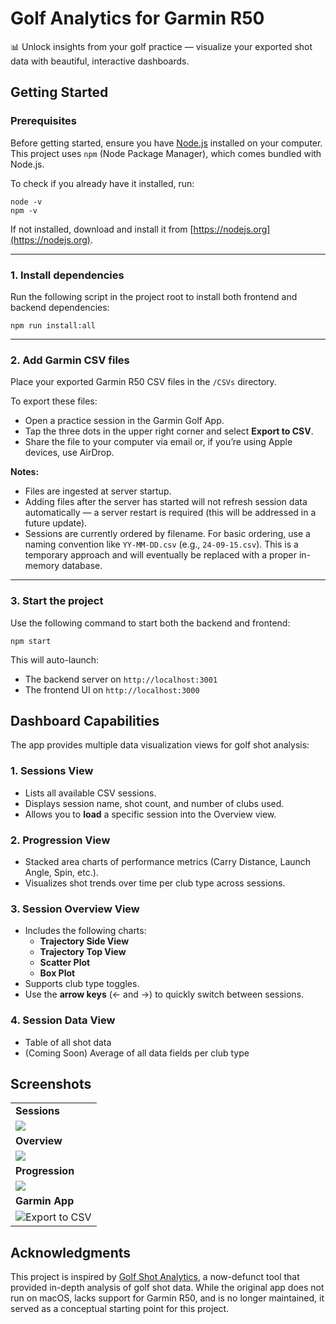 
# Golf Analytics for Garmin R50
📊 Unlock insights from your golf practice — visualize your exported shot data with beautiful, interactive dashboards.

## Getting Started

### Prerequisites

Before getting started, ensure you have [Node.js](https://nodejs.org/) installed on your computer. This project uses `npm` (Node Package Manager), which comes bundled with Node.js.

To check if you already have it installed, run:
```
node -v
npm -v
```

If not installed, download and install it from [https://nodejs.org](https://nodejs.org).

---

### 1. Install dependencies

Run the following script in the project root to install both frontend and backend dependencies:
```
npm run install:all
```

---

### 2. Add Garmin CSV files

Place your exported Garmin R50 CSV files in the `/CSVs` directory.

To export these files:
- Open a practice session in the Garmin Golf App.
- Tap the three dots in the upper right corner and select **Export to CSV**.
- Share the file to your computer via email or, if you’re using Apple devices, use AirDrop.

**Notes:**
- Files are ingested at server startup.
- Adding files after the server has started will not refresh session data automatically — a server restart is required (this will be addressed in a future update).
- Sessions are currently ordered by filename. For basic ordering, use a naming convention like `YY-MM-DD.csv` (e.g., `24-09-15.csv`). This is a temporary approach and will eventually be replaced with a proper in-memory database.

---

### 3. Start the project

Use the following command to start both the backend and frontend:
```
npm start
```

This will auto-launch:
- The backend server on `http://localhost:3001`
- The frontend UI on `http://localhost:3000`

## Dashboard Capabilities

The app provides multiple data visualization views for golf shot analysis:

### 1. Sessions View
- Lists all available CSV sessions.
- Displays session name, shot count, and number of clubs used.
- Allows you to **load** a specific session into the Overview view.

### 2. Progression View
- Stacked area charts of performance metrics (Carry Distance, Launch Angle, Spin, etc.).
- Visualizes shot trends over time per club type across sessions.

### 3. Session Overview View
- Includes the following charts:
  - **Trajectory Side View**
  - **Trajectory Top View**
  - **Scatter Plot**
  - **Box Plot**
- Supports club type toggles.
- Use the **arrow keys** (← and →) to quickly switch between sessions.

### 4. Session Data View
- Table of all shot data
- (Coming Soon) Average of all data fields per club type

## Screenshots

|   |
|---|
| **Sessions** |
| ![](https://i.imgur.com/2E7kEh5.png) |
| **Overview** |
| ![](https://i.imgur.com/bqouKBJ.png) |
| **Progression** |
| ![](https://i.imgur.com/rM5qnMv.png) |
| **Garmin App** |
| ![Export to CSV](https://i.imgur.com/xO769Bz.png) |

## Acknowledgments

This project is inspired by [Golf Shot Analytics](https://www.golfshotanalytics.com/), a now-defunct tool that provided in-depth analysis of golf shot data. While the original app does not run on macOS, lacks support for Garmin R50, and is no longer maintained, it served as a conceptual starting point for this project.
